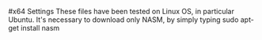 #x64 Settings
These files have been tested on Linux OS, in particular Ubuntu. It's necessary to download only NASM, by simply typing
          sudo apt-get install nasm
